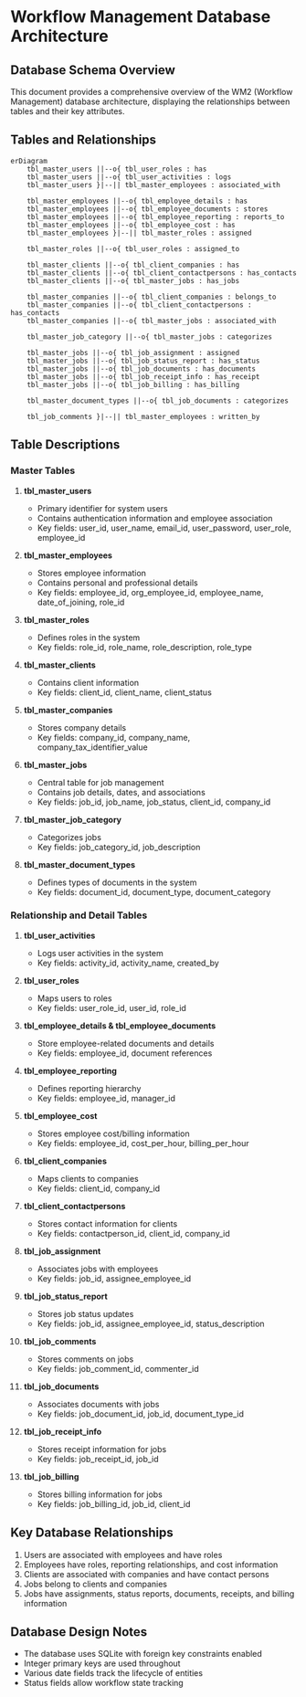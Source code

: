 # Workflow Management Database Architecture

## Database Schema Overview

This document provides a comprehensive overview of the WM2 (Workflow Management) database architecture, displaying the relationships between tables and their key attributes.

## Tables and Relationships

```mermaid
erDiagram
    tbl_master_users ||--o{ tbl_user_roles : has
    tbl_master_users ||--o{ tbl_user_activities : logs
    tbl_master_users }|--|| tbl_master_employees : associated_with
    
    tbl_master_employees ||--o{ tbl_employee_details : has
    tbl_master_employees ||--o{ tbl_employee_documents : stores
    tbl_master_employees ||--o{ tbl_employee_reporting : reports_to
    tbl_master_employees ||--o{ tbl_employee_cost : has
    tbl_master_employees }|--|| tbl_master_roles : assigned
    
    tbl_master_roles ||--o{ tbl_user_roles : assigned_to
    
    tbl_master_clients ||--o{ tbl_client_companies : has
    tbl_master_clients ||--o{ tbl_client_contactpersons : has_contacts
    tbl_master_clients ||--o{ tbl_master_jobs : has_jobs
    
    tbl_master_companies ||--o{ tbl_client_companies : belongs_to
    tbl_master_companies ||--o{ tbl_client_contactpersons : has_contacts
    tbl_master_companies ||--o{ tbl_master_jobs : associated_with
    
    tbl_master_job_category ||--o{ tbl_master_jobs : categorizes
    
    tbl_master_jobs ||--o{ tbl_job_assignment : assigned
    tbl_master_jobs ||--o{ tbl_job_status_report : has_status
    tbl_master_jobs ||--o{ tbl_job_documents : has_documents
    tbl_master_jobs ||--o{ tbl_job_receipt_info : has_receipt
    tbl_master_jobs ||--o{ tbl_job_billing : has_billing
    
    tbl_master_document_types ||--o{ tbl_job_documents : categorizes
    
    tbl_job_comments }|--|| tbl_master_employees : written_by
```

## Table Descriptions

### Master Tables

1. **tbl_master_users**
   - Primary identifier for system users
   - Contains authentication information and employee association
   - Key fields: user_id, user_name, email_id, user_password, user_role, employee_id

2. **tbl_master_employees**
   - Stores employee information
   - Contains personal and professional details
   - Key fields: employee_id, org_employee_id, employee_name, date_of_joining, role_id

3. **tbl_master_roles**
   - Defines roles in the system
   - Key fields: role_id, role_name, role_description, role_type

4. **tbl_master_clients**
   - Contains client information
   - Key fields: client_id, client_name, client_status

5. **tbl_master_companies**
   - Stores company details
   - Key fields: company_id, company_name, company_tax_identifier_value

6. **tbl_master_jobs**
   - Central table for job management
   - Contains job details, dates, and associations
   - Key fields: job_id, job_name, job_status, client_id, company_id

7. **tbl_master_job_category**
   - Categorizes jobs
   - Key fields: job_category_id, job_description

8. **tbl_master_document_types**
   - Defines types of documents in the system
   - Key fields: document_id, document_type, document_category

### Relationship and Detail Tables

1. **tbl_user_activities**
   - Logs user activities in the system
   - Key fields: activity_id, activity_name, created_by

2. **tbl_user_roles**
   - Maps users to roles
   - Key fields: user_role_id, user_id, role_id

3. **tbl_employee_details & tbl_employee_documents**
   - Store employee-related documents and details
   - Key fields: employee_id, document references

4. **tbl_employee_reporting**
   - Defines reporting hierarchy
   - Key fields: employee_id, manager_id

5. **tbl_employee_cost**
   - Stores employee cost/billing information
   - Key fields: employee_id, cost_per_hour, billing_per_hour

6. **tbl_client_companies**
   - Maps clients to companies
   - Key fields: client_id, company_id

7. **tbl_client_contactpersons**
   - Stores contact information for clients
   - Key fields: contactperson_id, client_id, company_id

8. **tbl_job_assignment**
   - Associates jobs with employees
   - Key fields: job_id, assignee_employee_id

9. **tbl_job_status_report**
   - Stores job status updates
   - Key fields: job_id, assignee_employee_id, status_description

10. **tbl_job_comments**
    - Stores comments on jobs
    - Key fields: job_comment_id, commenter_id

11. **tbl_job_documents**
    - Associates documents with jobs
    - Key fields: job_document_id, job_id, document_type_id

12. **tbl_job_receipt_info**
    - Stores receipt information for jobs
    - Key fields: job_receipt_id, job_id

13. **tbl_job_billing**
    - Stores billing information for jobs
    - Key fields: job_billing_id, job_id, client_id

## Key Database Relationships

1. Users are associated with employees and have roles
2. Employees have roles, reporting relationships, and cost information
3. Clients are associated with companies and have contact persons
4. Jobs belong to clients and companies
5. Jobs have assignments, status reports, documents, receipts, and billing information

## Database Design Notes

- The database uses SQLite with foreign key constraints enabled
- Integer primary keys are used throughout
- Various date fields track the lifecycle of entities
- Status fields allow workflow state tracking
